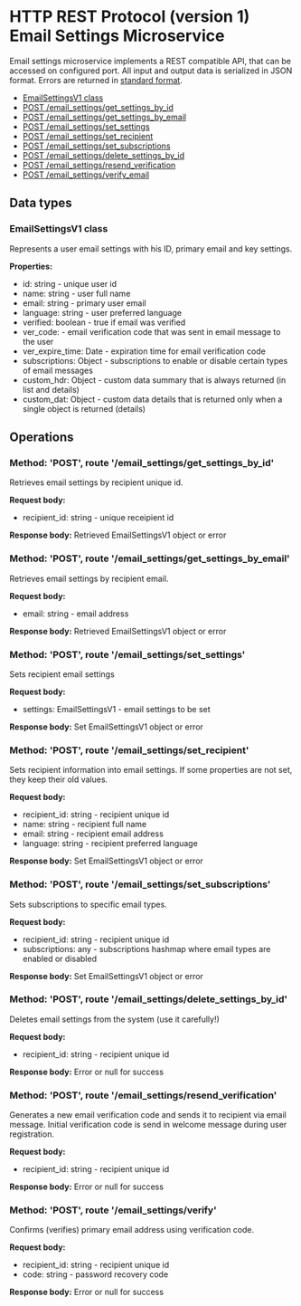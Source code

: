 # HTTP REST Protocol (version 1) <br> Email Settings Microservice

Email settings microservice implements a REST compatible API, that can be accessed on configured port.
All input and output data is serialized in JSON format. Errors are returned in [standard format]().

* [EmailSettingsV1 class](#class1)
* [POST /email_settings/get_settings_by_id](#operation1)
* [POST /email_settings/get_settings_by_email](#operation2)
* [POST /email_settings/set_settings](#operation3)
* [POST /email_settings/set_recipient](#operation4)
* [POST /email_settings/set_subscriptions](#operation5)
* [POST /email_settings/delete_settings_by_id](#operation6)
* [POST /email_settings/resend_verification](#operation7)
* [POST /email_settings/verify_email](#operation8)

## Data types

### <a name="class1"></a> EmailSettingsV1 class

Represents a user email settings with his ID, primary email and key settings.

**Properties:**
- id: string - unique user id
- name: string - user full name
- email: string - primary user email
- language: string - user preferred language
- verified: boolean - true if email was verified
- ver_code: - email verification code that was sent in email message to the user
- ver\_expire\_time: Date - expiration time for email verification code
- subscriptions: Object - subscriptions to enable or disable certain types of email messages
- custom_hdr: Object - custom data summary that is always returned (in list and details)
- custom_dat: Object - custom data details that is returned only when a single object is returned (details)

## Operations

### <a name="operation1"></a> Method: 'POST', route '/email\_settings/get\_settings\_by_id'

Retrieves email settings by recipient unique id. 

**Request body:** 
- recipient_id: string - unique receipient id

**Response body:**
Retrieved EmailSettingsV1 object or error

### <a name="operation2"></a> Method: 'POST', route '/email\_settings/get\_settings\_by_email'

Retrieves email settings by recipient email. 

**Request body:** 
- email: string - email address

**Response body:**
Retrieved EmailSettingsV1 object or error

### <a name="operation3"></a> Method: 'POST', route '/email\_settings/set_settings'

Sets recipient email settings

**Request body:** 
- settings: EmailSettingsV1 -  email settings to be set

**Response body:**
Set EmailSettingsV1 object or error

### <a name="operation4"></a> Method: 'POST', route '/email\_settings/set_recipient'

Sets recipient information into email settings.
If some properties are not set, they keep their old values.

**Request body:** 
- recipient_id: string - recipient unique id
- name: string - recipient full name
- email: string - recipient email address
- language: string - recipient preferred language

**Response body:**
Set EmailSettingsV1 object or error

### <a name="operation5"></a> Method: 'POST', route '/email\_settings/set_subscriptions'

Sets subscriptions to specific email types.

**Request body:** 
- recipient_id: string - recipient unique id
- subscriptions: any - subscriptions hashmap where email types are enabled or disabled

**Response body:**
Set EmailSettingsV1 object or error

### <a name="operation6"></a> Method: 'POST', route '/email\_settings/delete\_settings\_by_id'

Deletes email settings from the system (use it carefully!)

**Request body:** 
- recipient_id: string - recipient unique id

**Response body:**
Error or null for success

### <a name="operation6"></a> Method: 'POST', route '/email\_settings/resend\_verification'

Generates a new email verification code and sends it to recipient via email message.
Initial verification code is send in welcome message during user registration.

**Request body:** 
- recipient_id: string - recipient unique id

**Response body:**
Error or null for success

### <a name="operation7"></a> Method: 'POST', route '/email\_settings/verify'

Confirms (verifies) primary email address using verification code.

**Request body:** 
- recipient_id: string - recipient unique id
- code: string - password recovery code

**Response body:**
Error or null for success
